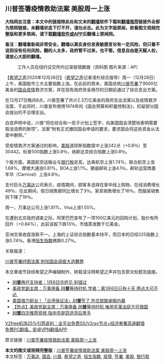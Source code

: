  <h2>川普签署疫情救助法案 美股周一上涨</h2> <p class="notice"><b>大陆网友注意：本文中的链接除此处和文末的<a href="https://github.com/bannedbook/fanqiang" >翻墙</a>软件下载和<a href="https://github.com/killgcd/justmysocks/blob/master/README.md">翻墙推荐</a>链接外全部为禁网链接，未翻墙状态下打不开，请勿点击。此为文字版禁闻，欲看图文视频完整版和更多禁闻，请下载<a href="https://github.com/bannedbook/fanqiang">翻墙软件或APP</a>后翻墙上禁闻网。</p><p>备注：翻墙看新闻非常安全，翻墙以真实身份发表敏感言论有一定风险，但只看不说则没有任何风险，翻的人太多，政府管不过来，也不管。信息自由是天赋人权，请放心大胆的翻墙。</b></p>  <div class="entry"> <figure><figcaption>工作人员在纽约证交所内记录股情数据（资料图 图片来源：AP）</figcaption></figure> <p>【<span class='wp_keywordlink_affiliate'><a href="https://www.soundofhope.org" title="希望之声" target="_blank">希望之声</a></span>2020年12月28日】（<a href="https://www.bannedbook.org/bnews/tag/%e5%b8%8c%e6%9c%9b%e4%b9%8b%e5%a3%b0/" class="st_tag internal_tag" rel="tag" title="标签 希望之声 下的日志">希望之声</a>记者凌杉综合报导）周一（12月28日）上午，美国股市三大主要指数上涨。在此前的周末，美国总统<a href="https://www.bannedbook.org/bnews/tag/%e5%b7%9d%e6%99%ae/" class="st_tag internal_tag" rel="tag" title="标签 川普 下的日志">川普</a><a href="https://www.bannedbook.org/bnews/tag/%E7%AD%BE%E7%BD%B2/" class="st_tag internal_tag" rel="tag" title="标签 签署 下的日志">签署</a>了9000亿美金的<a href="https://www.bannedbook.org/bnews/tag/%e5%9b%bd%e4%bc%9a/" class="st_tag internal_tag" rel="tag" title="标签 国会 下的日志">国会</a><a href="https://www.bannedbook.org/bnews/tag/%E7%96%AB%E6%83%85/" class="st_tag internal_tag" rel="tag" title="标签 疫情 下的日志">疫情</a>救济方案，并在现有政府资金用尽的日期前通过了综合支出方案。</p> <p>在12月27日晚间8点，川普签署了共计2.3万亿美金的政府支出法案以及疫情救济法案，于此同时，川普宣布使用1974年的《国会预算和积蓄控制法》，扣留部分国会提出的不合理支出。</p> <p>白宫声明中说，川普“将在综合和一揽子计划上签字，向美国国会清楚地表明需要取消浪费的款项”，法案“附有正式撤回国会申请的要求，要求国会将这些资金从法案中删除。”</p> <p>受疫情救济方案通过的影响，<a href="https://www.bannedbook.org/bnews/tag/%E7%BE%8E%E8%82%A1/" class="st_tag internal_tag" rel="tag" title="标签 美股 下的日志">美股</a>道琼斯指数盘中上涨242点（+0.8％）至30442。标普500指数上涨0.8％，纳斯达克综合指数上涨0.8％。</p>  <p>个股方面，美国航空运输业与<a href="https://www.bannedbook.org/bnews/tag/%E9%93%B6%E8%A1%8C%E8%82%A1/" class="st_tag internal_tag" rel="tag" title="标签 银行股 下的日志">银行股</a>走高，达美航空上涨1.74%，联合航空上涨1.68%，摩根大通涨0.81%，BOA上涨1.1%。挪威邮轮上涨4.1％，邮轮运营商嘉年华（Carnival）上涨4.8％。</p> <p>支付巨头<a href="https://www.bannedbook.org/bnews/tag/%E4%B8%87%E4%BA%8B%E8%BE%BE/" class="st_tag internal_tag" rel="tag" title="标签 万事达 下的日志">万事达</a>公司表示，疫情期间，顾客多选择在家中线上购物，在线消费增长49％，在此期间，假日销售额同比增长了3％。家具销售增长了16％，而服装销售则下降了19％。</p> <p>周一，万事达公司上涨1.81%，Visa上涨1.55%。</p> <p>在遭到北京政府调查之际，阿里巴巴宣布了一项100亿美元的回购计划，股价有所回升（+0.84%），此前该股下跌13％，市值蒸发数千亿美金。</p>  <p>亚洲交易收盘涨跌不一。上海的上证综合指数基本持平，而日本的日经225指数上涨0.74％。香港<a href="https://www.bannedbook.org/bnews/tag/%E6%81%92%E7%94%9F%E6%8C%87%E6%95%B0/" class="st_tag internal_tag" rel="tag" title="标签 恒生指数 下的日志">恒生指数</a>微跌0.27％。</p> <p>关联报道：</p> <p><a href="https://www.soundofhope.org/post/457759">川普签署纾困法案 附加国会调查大选舞弊</a></p> <p>本文章或节目经希望之声编辑制作，转载请注明希望之声并包含原文标题及链接。</p>  <ul class='op-related-articles' title='相关阅读'> <li><a href='https://www.bannedbook.org/bnews/worldnews/20201229/1456695.html' target='_blank'><b>川普</b>再吁支持者：1月6日华府见 别错过</a></li> <li><a href='https://www.bannedbook.org/bnews/cnnews/20201229/1456691.html' target='_blank'>美政党副主席：万事俱备 <b>川普</b>等待时机 学者：离1月6日只有十天 两点大可不必 </a></li> <li><a href='https://www.bannedbook.org/bnews/taiwannews/20201229/1456687.html' target='_blank'>美国强力挺台！「台湾保证法」<b>川普</b>签了 外交部致谢揭内幕</a></li> <li><a href='https://www.bannedbook.org/bnews/bannedvideo/20201229/1456681.html' target='_blank'>【热点】美政党副主席：万事俱备 <b>川普</b>等待时机 唯用军事法庭方可救国</a></li> <li><a href='https://www.bannedbook.org/bnews/comments/20201228/1456650.html' target='_blank'><b>川普</b>四次推荐视频 指中共是窃选背后黑手</a></li> </ul> <p class="texttj"> <a href="https://www.bannedbook.org/forum23/topic22702.html" target="_blank">V2free机场25%引荐返利：全平台免费SS/V2ray节点+经济套餐高速翻墙</a><br/> <a href="https://github.com/bannedbook/fanqiang/wiki/%E7%A6%81%E9%97%BB%E7%BD%91%E5%AE%89%E5%8D%93%E7%BF%BB%E5%A2%99%E6%96%B0%E9%97%BBAPP" target="_blank">免费PC翻墙、安卓VPN翻墙APP</a></p><p>原文链接：<a class="src_link"  href="https://www.soundofhope.org/post/458017" target="_blank">川普签署疫情救助法案 美股周一上涨</a></p><a name='sharetosocial'></a>       <div><b>本文的图文或视频完整版</b>：<a href='https://www.bannedbook.org/bnews/comments/20201229/1456693.html'>川普签署疫情救助法案 美股周一上涨</a></div>  </div><!--END ENTRY--> <div class="postfooter"> <div>本文标签：<a href="https://www.bannedbook.org/bnews/tag/%E4%B8%87%E4%BA%8B%E8%BE%BE/" rel="tag">万事达</a>, <a href="https://www.bannedbook.org/bnews/tag/%e5%9b%bd%e4%bc%9a/" rel="tag">国会</a>, <a href="https://www.bannedbook.org/bnews/tag/%e5%b7%9d%e6%99%ae/" rel="tag">川普</a>, <a href="https://www.bannedbook.org/bnews/tag/%e5%b8%8c%e6%9c%9b%e4%b9%8b%e5%a3%b0/" rel="tag">希望之声</a>, <a href="https://www.bannedbook.org/bnews/tag/%E6%81%92%E7%94%9F%E6%8C%87%E6%95%B0/" rel="tag">恒生指数</a>, <a href="https://www.bannedbook.org/bnews/tag/%E7%96%AB%E6%83%85/" rel="tag">疫情</a>, <a href="https://www.bannedbook.org/bnews/tag/%E7%AD%BE%E7%BD%B2/" rel="tag">签署</a>, <a href="https://www.bannedbook.org/bnews/tag/%E7%BE%8E%E8%82%A1/" rel="tag">美股</a>, <a href="https://www.bannedbook.org/bnews/tag/%E9%93%B6%E8%A1%8C%E8%82%A1/" rel="tag">银行股</a></div>  </div><!--END POSTFOOTER--> 